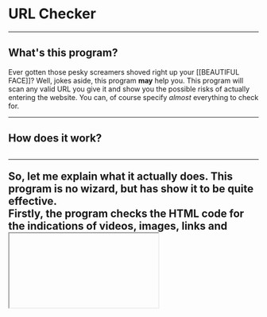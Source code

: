 # URL Checker

<hr>
<h2> What's this program? </h2>
<p>
  Ever gotten those pesky screamers shoved right up your [[BEAUTIFUL FACE]]?
  Well, jokes aside, this program <b>may</b> help you.
  This program will scan any valid URL you give it and
  show you the possible risks of actually entering the website.
  You can, of course specify <i>almost</i> everything to check for.
</p>
<hr>
<h2> How does it work? <h2>
<hr>
<p>
  So, let me explain what it actually does.
  This program is no wizard, but has show it to be quite effective.
<br>
  Firstly, the program checks the HTML code for the indications of
  videos, images, links and <iframe>'s.
  (You can specify whether videos/images SHOULD NOT be present on the
  website.)
  By specifying that, you tell the program all of the possible red flags.
  By checking all of the elements, it determines whether it'd be a good
  idea to visit this website.
<br>
<hr>
<h2>Hardcoded checked elements</h2>
<hr>
<p>
<b>These are the elements that the program checks.</b>
- a-tags that contain a href
- img-tags
- iframe-tags
- video-tags
- video-tags that have the "loop" property
</p>
